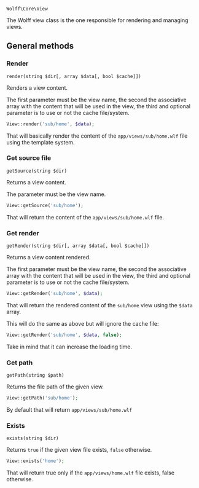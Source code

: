 `Wolff\Core\View`

The Wolff view class is the one responsible for rendering and managing views.

## General methods

### Render

`render(string $dir[, array $data[, bool $cache]])`

Renders a view content.

The first parameter must be the view name, the second the associative array with the content that will be used in the view, the third and optional parameter is to use or not the cache file/system.

```php
View::render('sub/home', $data);
```

That will basically render the content of the `app/views/sub/home.wlf` file using the template system.

### Get source file

`getSource(string $dir)`

Returns a view content.

The parameter must be the view name.

```php
View::getSource('sub/home');
```

That will return the content of the `app/views/sub/home.wlf` file.

### Get render

`getRender(string $dir[, array $data[, bool $cache]])`

Returns a view content rendered.

The first parameter must be the view name, the second the associative array with the content that will be used in the view, the third and optional parameter is to use or not the cache file/system.

```php
View::getRender('sub/home', $data);
```

That will return the rendered content of the `sub/home` view using the `$data` array.

This will do the same as above but will ignore the cache file:

```php
View::getRender('sub/home', $data, false);
```

Take in mind that it can increase the loading time.

### Get path

`getPath(string $path)`

Returns the file path of the given view.

```php
View::getPath('sub/home');
```

By default that will return `app/views/sub/home.wlf`

### Exists

`exists(string $dir)`

Returns `true` if the given view file exists, `false` otherwise.

```php
View::exists('home');
```

That will return true only if the `app/views/home.wlf` file exists, false otherwise.
